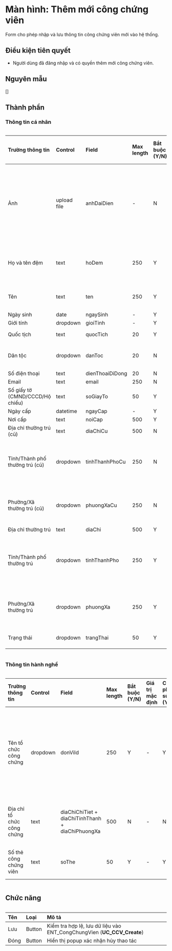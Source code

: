 # Màn hình: Thêm mới công chứng viên
Form cho phép nhập và lưu thông tin công chứng viên mới vào hệ thống.

## Điều kiện tiên quyết
- Người dùng đã đăng nhập và có quyền thêm mới công chứng viên.
 
## Nguyên mẫu
[]

## Thành phần

### Thông tin cá nhân

<div style="overflow-x:auto">

| Trường thông tin                | Control  | Field          | Max length | Bắt buộc (Y/N) | Giá trị mặc định | Cho phép sửa (Y/N) | Mô tả                                          |
|:--------------------------------|:---------|:---------------|:-----------|:---------------|:-----------------|:-------------------|:-----------------------------------------------|
| Ảnh                       | upload file     | anhDaiDien        | -        | N              | -                | Y                  | Upload ảnh công chứng viên, chỉ chấp nhận định dạng ảnh dưới 10MB                 |
| Họ và tên đệm                       | text     | hoDem        | 250        | Y              | -                | Y                  | Điền họ và tên đệm công chứng viên                 |
| Tên                       | text     | ten        | 250        | Y              | -                | Y                  | Điền tên công chứng viên                 |
| Ngày sinh                       | date     | ngaySinh       | -          | Y              | -                | Y                  | **BR9.3**                                      |
| Giới tính                       | dropdown | gioiTinh       | -          | Y              | -                | Y                  | Nam/Nữ                                         |
| Quốc tịch                       | text     | quocTich       | 20         | Y              | Việt Nam         | N                  |                                                |
| Dân tộc                         | dropdown | danToc         | 20         | N              | -                | Y                  | Chọn từ danh mục dân tộc                       |
| Số điện thoại                   | text     | dienThoaiDiDong    | 20         | N              | -                | Y                  | **BR9.4**                                      |
| Email                           | text     | email          | 250        | N              | -                | Y                  |                                                |
| Số giấy tờ (CMND/CCCD/Hộ chiếu) | text     | soGiayTo       | 50         | Y              | -                | Y                  | **BR9.10**                                     |
| Ngày cấp                        | datetime | ngayCap        | -          | Y              | -                | Y                  | **BR9.3**                                      |
| Nơi cấp                         | text     | noiCap         | 500        | Y              | -                | Y                  |                                                |
| Địa chỉ thường trú (cũ)         | text     | diaChiCu       | 500        | N              | -                | Y                  |                                                |
| Tỉnh/Thành phố thường trú (cũ)  | dropdown | tinhThanhPhoCu | 250        | N              | -                | Y                  | Chọn từ danh mục tỉnh thành phố cũ. **BR9.7**  |
| Phường/Xã thường trú (cũ)       | dropdown | phuongXaCu     | 250        | N              | -                | Y                  | Chọn từ danh mục phường xã cũ. **BR9.8**       |
| Địa chỉ thường trú              | text     | diaChi         | 500        | Y              | -                | Y                  |                                                |
| Tỉnh/Thành phố thường trú       | dropdown | tinhThanhPho   | 250        | Y              | -                | Y                  | Chọn từ danh mục tỉnh thành phố mới. **BR9.7** |
| Phường/Xã thường trú            | dropdown | phuongXa       | 250        | Y              | -                | Y                  | Chọn từ danh mục phờng xã mới. **BR9.8**       |
| Trạng thái                      | dropdown | trangThai      | 50         | Y              | Đang hành nghề   | Y                  | Lấy trong entity                               |

</div>

### Thông tin hành nghề

<div style="overflow-x:auto">

| Trường thông tin           | Control  | Field                            | Max length | Bắt buộc (Y/N) | Giá trị mặc định | Cho phép sửa (Y/N) | Mô tả                                                                |
|:---------------------------|:---------|:---------------------------------|:-----------|:---------------|:-----------------|:-------------------|:---------------------------------------------------------------------|
| Tên tổ chức công chứng     | dropdown | donViId               | 250        | Y              | -                | Y                  | Chọn từ danh sách tổ chức công chứng thuộc Sở Tư pháp của người dùng |
| Địa chỉ tổ chức công chứng | text     | diaChiChiTiet + diaChiTinhThanh + diaChiPhuongXa | 500        | N              | -                | N                  | Tự động điền từ tổ chức chọn, disable                                |
| Số thẻ công chứng viên     | text     | soThe                            | 50         | Y              | -                | Y                  | Số hiệu thẻ hành nghề                                                |

</div>

## Chức năng

<div style="overflow-x:auto">

| Tên  | Loại   | Mô tả                                                                  |
|:-----|:-------|:-----------------------------------------------------------------------|
| Lưu  | Button | Kiểm tra hợp lệ, lưu dữ liệu vào ENT_CongChungVien (**UC_CCV_Create**) |
| Đóng | Button | Hiển thị popup xác nhận hủy thao tác                                   |

</div>
